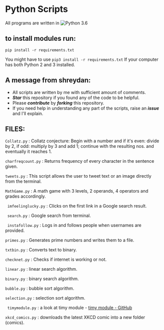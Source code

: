 # Python Scripts

All programs are written in ![Python 3.6](https://img.shields.io/badge/Python-3.5-yellow.svg)

## to install modules run:

` pip install -r requirements.txt `

You might have to use `pip3 install -r requirements.txt` If your computer has both Python 2 and 3 installed. 

## A message from shreydan:

- All scripts are written by me with sufficient amount of comments.
- _**Star**_ this repository if you found any of the code to be helpful.
- Please _**contribute**_ by **_forking_** this repository.
- If you need help in understanding any part of the scripts, raise an _**issue**_ and I'll explain.

## FILES:

` Collatz.py `
: Collatz conjecture: Begin with a number and if it's even: divide by 2, if odd: multiply by 3 and add 1; continue with the resulting nos. and eventually it reaches 1. 

` charfreqcount.py `
: Returns frequency of every character in the sentence given.

` tweets.py `
: This script allows the user to tweet text or an image directly from the terminal.

` MathGame.py `
: A math game with 3 levels, 2 operands, 4 operators and grades accordingly.

` imfeelinglucky.py`
: Clicks on the first link in a Google search result.

` search.py`
: Google search from terminal.

` instafollow.py`
: Logs in and follows people when usernames are provided.

` primes.py	`
: Generates prime numbers and writes them to a file.

` txtbin.py `
: Converts text to binary.

` checknet.py `
: Checks if internet is working or not.

` linear.py `
: linear search algorithm.

` binary.py `
: binary search algorithm.

` bubble.py `
: bubble sort algorithm.

` selection.py `
: selection sort algorithm.

` timymodule.py`
: a look at timy module - [timy module - GitHub](https://github.com/ramonsaraiva/timy)

` xkcd_comics.py `
: downloads the latest XKCD comic into a new folder (comics).
